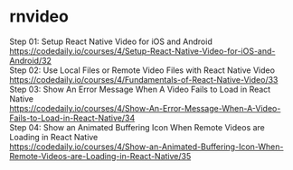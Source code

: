 # rnvideo
 Step 01: Setup React Native Video for iOS and Android <br/>
 https://codedaily.io/courses/4/Setup-React-Native-Video-for-iOS-and-Android/32 <br/>
 Step 02: Use Local Files or Remote Video Files with React Native Video <br/>
 https://codedaily.io/courses/4/Fundamentals-of-React-Native-Video/33 <br/>
 Step 03: Show An Error Message When A Video Fails to Load in React Native <br/>
 https://codedaily.io/courses/4/Show-An-Error-Message-When-A-Video-Fails-to-Load-in-React-Native/34 <br/>
 Step 04: Show an Animated Buffering Icon When Remote Videos are Loading in React Native <br/>
 https://codedaily.io/courses/4/Show-an-Animated-Buffering-Icon-When-Remote-Videos-are-Loading-in-React-Native/35 <br/>
 
